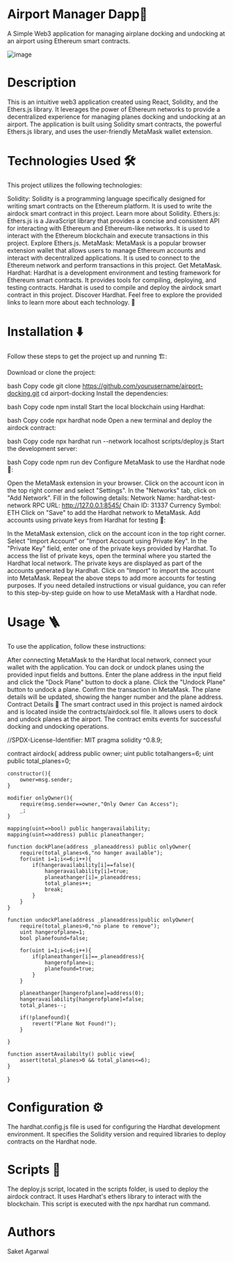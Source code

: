# Airport Manager Dapp💸 
A Simple Web3 application for managing airplane docking and undocking at an airport using Ethereum smart contracts.

![image](https://github.com/SaketAgarwal007/Ethereum-Proof-Intermediate-Module-2/assets/129582257/d3215971-095f-4492-874b-8e255b4247d4)

# Description
This is an intuitive web3 application created using React, Solidity, and the Ethers.js library. It leverages the power of Ethereum networks to provide a decentralized experience for managing planes docking and undocking at an airport. The application is built using Solidity smart contracts, the powerful Ethers.js library, and uses the user-friendly MetaMask wallet extension.

# Technologies Used 🛠️
This project utilizes the following technologies:

Solidity: Solidity is a programming language specifically designed for writing smart contracts on the Ethereum platform. It is used to write the airdock smart contract in this project. Learn more about Solidity.
Ethers.js: Ethers.js is a JavaScript library that provides a concise and consistent API for interacting with Ethereum and Ethereum-like networks. It is used to interact with the Ethereum blockchain and execute transactions in this project. Explore Ethers.js.
MetaMask: MetaMask is a popular browser extension wallet that allows users to manage Ethereum accounts and interact with decentralized applications. It is used to connect to the Ethereum network and perform transactions in this project. Get MetaMask.
Hardhat: Hardhat is a development environment and testing framework for Ethereum smart contracts. It provides tools for compiling, deploying, and testing contracts. Hardhat is used to compile and deploy the airdock smart contract in this project. Discover Hardhat.
Feel free to explore the provided links to learn more about each technology. 🚀

# Installation ⬇️
Follow these steps to get the project up and running 🏗️:

Download or clone the project:

bash
Copy code
git clone https://github.com/yourusername/airport-docking.git
cd airport-docking
Install the dependencies:

bash
Copy code
npm install
Start the local blockchain using Hardhat:

bash
Copy code
npx hardhat node
Open a new terminal and deploy the airdock contract:

bash
Copy code
npx hardhat run --network localhost scripts/deploy.js
Start the development server:

bash
Copy code
npm run dev
Configure MetaMask to use the Hardhat node 🦊:

Open the MetaMask extension in your browser.
Click on the account icon in the top right corner and select "Settings".
In the "Networks" tab, click on "Add Network".
Fill in the following details:
Network Name: hardhat-test-network
RPC URL: http://127.0.0.1:8545/
Chain ID: 31337
Currency Symbol: ETH
Click on "Save" to add the Hardhat network to MetaMask.
Add accounts using private keys from Hardhat for testing 🔑:

In the MetaMask extension, click on the account icon in the top right corner.
Select "Import Account" or "Import Account using Private Key".
In the "Private Key" field, enter one of the private keys provided by Hardhat.
To access the list of private keys, open the terminal where you started the Hardhat local network.
The private keys are displayed as part of the accounts generated by Hardhat.
Click on "Import" to import the account into MetaMask.
Repeat the above steps to add more accounts for testing purposes.
If you need detailed instructions or visual guidance, you can refer to this step-by-step guide on how to use MetaMask with a Hardhat node.

# Usage 🪜
To use the application, follow these instructions:

After connecting MetaMask to the Hardhat local network, connect your wallet with the application.
You can dock or undock planes using the provided input fields and buttons.
Enter the plane address in the input field and click the "Dock Plane" button to dock a plane.
Click the "Undock Plane" button to undock a plane.
Confirm the transaction in MetaMask.
The plane details will be updated, showing the hanger number and the plane address.
Contract Details 🔗
The smart contract used in this project is named airdock and is located inside the contracts/airdock.sol file. It allows users to dock and undock planes at the airport. The contract emits events for successful docking and undocking operations.


//SPDX-License-Identifier: MIT
pragma solidity ^0.8.9;

contract airdock{
    address public owner;
    uint public totalhangers=6;
    uint public total_planes=0;

    constructor(){
        owner=msg.sender;
    }

    modifier onlyOwner(){
        require(msg.sender==owner,"Only Owner Can Access");
        _;
    }

    mapping(uint=>bool) public hangeravailability;
    mapping(uint=>address) public planeathanger;

    function dockPlane(address _planeaddress) public onlyOwner{
        require(total_planes<6,"no hanger available");
        for(uint i=1;i<=6;i++){
            if(hangeravailability[i]==false){
                hangeravailability[i]=true;
                planeathanger[i]=_planeaddress;
                total_planes++;
                break;
            }
        }
    }

    function undockPlane(address _planeaddress)public onlyOwner{
        require(total_planes>0,"no plane to remove");
        uint hangerofplane=1;
        bool planefound=false;

        for(uint i=1;i<=6;i++){
            if(planeathanger[i]==_planeaddress){
                hangerofplane=i;
                planefound=true;
            }
        }

        planeathanger[hangerofplane]=address(0);
        hangeravailability[hangerofplane]=false;
        total_planes--;

        if(!planefound){
            revert("Plane Not Found!");
        }

    }

    function assertAvailabilty() public view{
        assert(total_planes>0 && total_planes<=6);
    }
}

# Configuration ⚙️
The hardhat.config.js file is used for configuring the Hardhat development environment. It specifies the Solidity version and required libraries to deploy contracts on the Hardhat node.

# Scripts 📜
The deploy.js script, located in the scripts folder, is used to deploy the airdock contract. It uses Hardhat's ethers library to interact with the blockchain. This script is executed with the npx hardhat run command.

# Authors
Saket Agarwal
